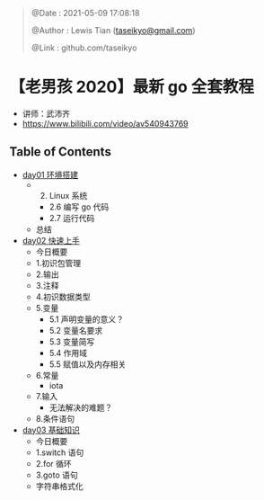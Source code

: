 > @Date    : 2021-05-09 17:08:18
>
> @Author  : Lewis Tian (taseikyo@gmail.com)
>
> @Link    : github.com/taseikyo

# 【老男孩 2020】最新 go 全套教程

- 讲师：武沛齐
- https://www.bilibili.com/video/av540943769

## Table of Contents

- [day01 环境搭建](md/01.环境搭建.md)
    - 2. Linux 系统
        - 2.6 编写 go 代码
        - 2.7 运行代码
    - 总结
- [day02 快速上手](md/02.快速上手.md)
    - 今日概要
    - 1.初识包管理
    - 2.输出
    - 3.注释
    - 4.初识数据类型
    - 5.变量
        - 5.1 声明变量的意义？
        - 5.2 变量名要求
        - 5.3 变量简写
        - 5.4 作用域
        - 5.5 赋值以及内存相关
    - 6.常量
        - iota
    - 7.输入
        - 无法解决的难题？
    - 8.条件语句
- [day03 基础知识](md/03.基础知识.md)
    - 今日概要
    - 1.switch 语句
    - 2.for 循环
    - 3.goto 语句
    - 字符串格式化
